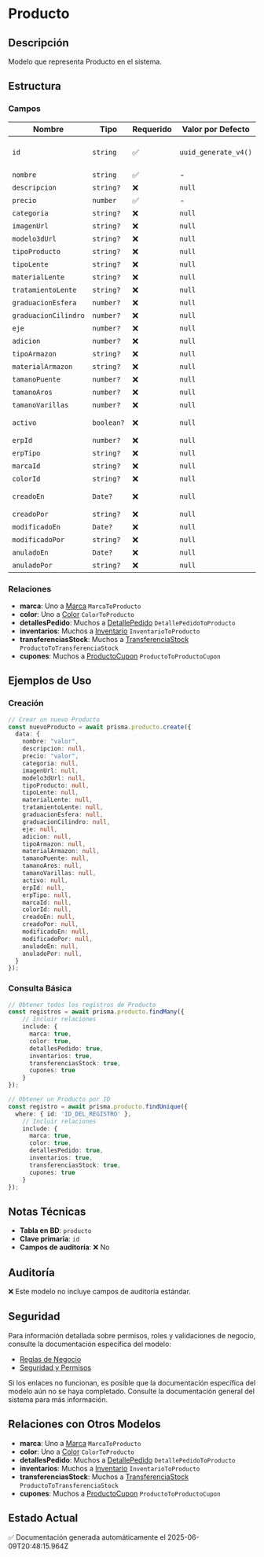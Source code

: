 # Producto

## Descripción
Modelo que representa Producto en el sistema.

## Estructura

### Campos

| Nombre | Tipo | Requerido | Valor por Defecto | Validaciones | Descripción |
|--------|------|-----------|-------------------|--------------|-------------|
| `id` | `string` | ✅ | `uuid_generate_v4()` | Identificador único, Valor por defecto |  |
| `nombre` | `string` | ✅ | - | - |  |
| `descripcion` | `string?` | ❌ | `null` | - |  |
| `precio` | `number` | ✅ | - | - |  |
| `categoria` | `string?` | ❌ | `null` | - |  |
| `imagenUrl` | `string?` | ❌ | `null` | - |  |
| `modelo3dUrl` | `string?` | ❌ | `null` | - |  |
| `tipoProducto` | `string?` | ❌ | `null` | - |  |
| `tipoLente` | `string?` | ❌ | `null` | - |  |
| `materialLente` | `string?` | ❌ | `null` | - |  |
| `tratamientoLente` | `string?` | ❌ | `null` | - |  |
| `graduacionEsfera` | `number?` | ❌ | `null` | - |  |
| `graduacionCilindro` | `number?` | ❌ | `null` | - |  |
| `eje` | `number?` | ❌ | `null` | - |  |
| `adicion` | `number?` | ❌ | `null` | - |  |
| `tipoArmazon` | `string?` | ❌ | `null` | - |  |
| `materialArmazon` | `string?` | ❌ | `null` | - |  |
| `tamanoPuente` | `number?` | ❌ | `null` | - |  |
| `tamanoAros` | `number?` | ❌ | `null` | - |  |
| `tamanoVarillas` | `number?` | ❌ | `null` | - |  |
| `activo` | `boolean?` | ❌ | `null` | Valor por defecto |  |
| `erpId` | `number?` | ❌ | `null` | - |  |
| `erpTipo` | `string?` | ❌ | `null` | - |  |
| `marcaId` | `string?` | ❌ | `null` | - |  |
| `colorId` | `string?` | ❌ | `null` | - |  |
| `creadoEn` | `Date?` | ❌ | `null` | Valor por defecto |  |
| `creadoPor` | `string?` | ❌ | `null` | - |  |
| `modificadoEn` | `Date?` | ❌ | `null` | - |  |
| `modificadoPor` | `string?` | ❌ | `null` | - |  |
| `anuladoEn` | `Date?` | ❌ | `null` | - |  |
| `anuladoPor` | `string?` | ❌ | `null` | - |  |

### Relaciones

- **marca**: Uno a [Marca](./marca.md) `MarcaToProducto`
- **color**: Uno a [Color](./color.md) `ColorToProducto`
- **detallesPedido**: Muchos a [DetallePedido](./detallepedido.md) `DetallePedidoToProducto`
- **inventarios**: Muchos a [Inventario](./inventario.md) `InventarioToProducto`
- **transferenciasStock**: Muchos a [TransferenciaStock](./transferenciastock.md) `ProductoToTransferenciaStock`
- **cupones**: Muchos a [ProductoCupon](./productocupon.md) `ProductoToProductoCupon`

## Ejemplos de Uso

### Creación

```typescript
// Crear un nuevo Producto
const nuevoProducto = await prisma.producto.create({
  data: {
    nombre: "valor",
    descripcion: null,
    precio: "valor",
    categoria: null,
    imagenUrl: null,
    modelo3dUrl: null,
    tipoProducto: null,
    tipoLente: null,
    materialLente: null,
    tratamientoLente: null,
    graduacionEsfera: null,
    graduacionCilindro: null,
    eje: null,
    adicion: null,
    tipoArmazon: null,
    materialArmazon: null,
    tamanoPuente: null,
    tamanoAros: null,
    tamanoVarillas: null,
    activo: null,
    erpId: null,
    erpTipo: null,
    marcaId: null,
    colorId: null,
    creadoEn: null,
    creadoPor: null,
    modificadoEn: null,
    modificadoPor: null,
    anuladoEn: null,
    anuladoPor: null,
  }
});
```

### Consulta Básica

```typescript
// Obtener todos los registros de Producto
const registros = await prisma.producto.findMany({
    // Incluir relaciones
    include: {
      marca: true,
      color: true,
      detallesPedido: true,
      inventarios: true,
      transferenciasStock: true,
      cupones: true
    }
});

// Obtener un Producto por ID
const registro = await prisma.producto.findUnique({
  where: { id: 'ID_DEL_REGISTRO' },
    // Incluir relaciones
    include: {
      marca: true,
      color: true,
      detallesPedido: true,
      inventarios: true,
      transferenciasStock: true,
      cupones: true
    }
});
```

## Notas Técnicas

- **Tabla en BD**: `producto`
- **Clave primaria**: `id`
- **Campos de auditoría**: ❌ No

## Auditoría

❌ Este modelo no incluye campos de auditoría estándar.

## Seguridad

Para información detallada sobre permisos, roles y validaciones de negocio, consulte la documentación específica del modelo:

- [Reglas de Negocio](./producto/reglas_negocio.md)
- [Seguridad y Permisos](./producto/seguridad.md)

Si los enlaces no funcionan, es posible que la documentación específica del modelo aún no se haya completado. Consulte la documentación general del sistema para más información.

## Relaciones con Otros Modelos

- **marca**: Uno a [Marca](./marca.md) `MarcaToProducto`
- **color**: Uno a [Color](./color.md) `ColorToProducto`
- **detallesPedido**: Muchos a [DetallePedido](./detallepedido.md) `DetallePedidoToProducto`
- **inventarios**: Muchos a [Inventario](./inventario.md) `InventarioToProducto`
- **transferenciasStock**: Muchos a [TransferenciaStock](./transferenciastock.md) `ProductoToTransferenciaStock`
- **cupones**: Muchos a [ProductoCupon](./productocupon.md) `ProductoToProductoCupon`

## Estado Actual

✅ Documentación generada automáticamente el 2025-06-09T20:48:15.964Z
